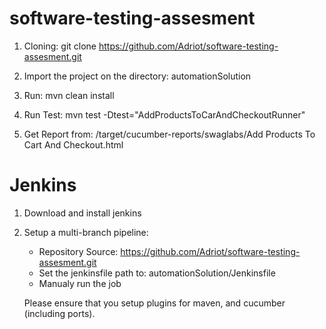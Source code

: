 # software-testing-assesment

1. Cloning: git clone https://github.com/Adriot/software-testing-assesment.git

2. Import the project on the directory: automationSolution

3. Run: mvn clean install

4. Run Test: mvn test -Dtest="AddProductsToCarAndCheckoutRunner"

5. Get Report from: /target/cucumber-reports/swaglabs/Add Products To Cart And Checkout.html

# Jenkins

1. Download and install jenkins

2. Setup a multi-branch pipeline:
    - Repository Source: https://github.com/Adriot/software-testing-assesment.git
    - Set the jenkinsfile path to: automationSolution/Jenkinsfile
    - Manualy run the job
    
    Please ensure that you setup plugins for maven, and cucumber (including ports).
